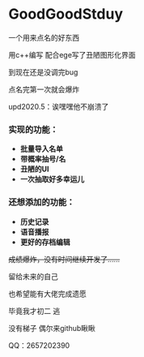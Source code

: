 # GoodGoodStduy
一个用来点名的好东西

用c++编写 配合ege写了丑陋图形化界面

到现在还是没调完bug

点名完第一次就会爆炸

upd2020.5：诶嘿嘿他不崩溃了

### 实现的功能：
* **批量导入名单**
* **带概率抽号/名**
* **丑陋的UI**
* **一次抽取好多幸运儿**

### 还想添加的功能：

* **历史记录**
* **语音播报**
* **更好的存档编辑**



~~成绩爆炸，没有时间继续开发了……~~

留给未来的自己

也希望能有大佬完成遗愿

毕竟我才初二 逃

没有梯子 偶尔来github瞅瞅

QQ：2657202390 
